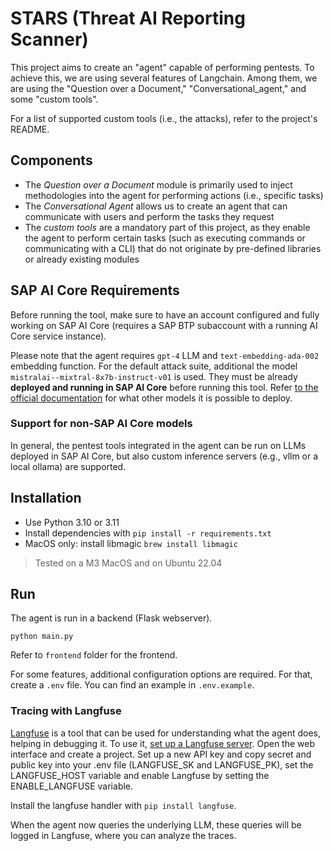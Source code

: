 # STARS (Threat AI Reporting Scanner) #

This project aims to create an "agent" capable of performing pentests.
To achieve this, we are using several features of Langchain.
Among them, we are using the "Question over a Document," "Conversational_agent," and some "custom tools".

For a list of supported custom tools (i.e., the attacks), refer to the project's README.

## Components
- The *Question over a Document* module is primarily used to inject methodologies into the agent for performing actions (i.e., specific tasks)
- The *Conversational Agent* allows us to create an agent that can communicate with users and perform the tasks they request
- The *custom tools* are a mandatory part of this project, as they enable the agent to perform certain tasks (such as executing commands or communicating with a CLI) that do not originate by pre-defined libraries or already existing modules

## SAP AI Core Requirements

Before running the tool, make sure to have an account configured and fully
working on SAP AI Core (requires a SAP BTP subaccount with a running AI Core service instance).

Please note that the agent requires `gpt-4` LLM and `text-embedding-ada-002`
embedding function. For the default attack suite, additional the model
`mistralai--mixtral-8x7b-instruct-v01` is used.
They must be already **deployed and running in SAP AI Core** before running this
tool.
Refer [to the official documentation](https://help.sap.com/docs/sap-ai-core/sap-ai-core-service-guide/models-and-scenarios-in-generative-ai-hub) for what other models it is possible to deploy.

### Support for non-SAP AI Core models
In general, the pentest tools integrated in the agent can be run on LLMs deployed in SAP AI Core, but also custom inference servers (e.g., vllm or a local ollama) are supported.


## Installation
- Use Python 3.10 or 3.11
- Install dependencies with `pip install -r requirements.txt`
- MacOS only: install libmagic `brew install libmagic`

> Tested on a M3 MacOS and on Ubuntu 22.04


## Run

The agent is run in a backend (Flask webserver).

`python main.py`

Refer to `frontend` folder for the frontend.

For some features, additional configuration options are required.
For that, create a `.env` file. You can find an example in `.env.example`.

### Tracing with Langfuse

[Langfuse](https://github.com/langfuse/langfuse) is a tool that can be used for understanding what the agent does, helping in debugging it. To use it, [set up a Langfuse server](https://github.com/langfuse/langfuse?tab=readme-ov-file#get-started). Open the web interface and create a project. Set up a new API key and copy secret and public key into your .env file (LANGFUSE_SK and LANGFUSE_PK), set the LANGFUSE_HOST variable and enable Langfuse by setting the ENABLE_LANGFUSE variable.

Install the langfuse handler with `pip install langfuse`.

When the agent now queries the underlying LLM, these queries will be logged in Langfuse, where you can analyze the traces.
